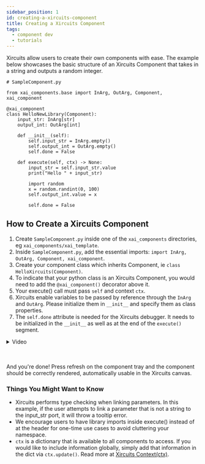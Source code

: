 ```yaml
---
sidebar_position: 1
id: creating-a-xircuits-component
title: Creating a Xircuits Component
tags:
  - component dev
  - tutorials
---
```


Xircuits allow users to create their own components with ease. The example below showcases the basic structure of an Xircuits Component that takes in a string and outputs a random integer.

```
# SampleComponent.py

from xai_components.base import InArg, OutArg, Component, xai_component

@xai_component
class HelloNewLibrary(Component):
    input_str: InArg[str]
    output_int: OutArg[int]

    def __init__(self):
        self.input_str = InArg.empty()
        self.output_int = OutArg.empty()
        self.done = False

    def execute(self, ctx) -> None:
        input_str = self.input_str.value
        print("Hello " + input_str)

        import random
        x = random.randint(0, 100)
        self.output_int.value = x

        self.done = False

```
## How to Create a Xircuits Component

1. Create `SampleComponent.py` inside one of the `xai_components` directories, eg `xai_components/xai_template`. 
2. Inside `SampleComponent.py`, add the essential imports: `import InArg, OutArg, Component, xai_component`.
3. Create your component class which inherits Component, ie `class HelloXircuits(Component)`.
4. To indicate that your python class is an Xircuits Component, you would need to add the `@xai_component()` decorator above it.
6. Your execute() call must pass `self` and context `ctx`.
7. Xircuits enable variables to be passed by reference through the `InArg` and `OutArg`. Please initialize them in `__init__` and specify them as class properties.
8. The `self.done` attribute is needed for the Xircuits debugger. It needs to be initialized in the `__init__` as well as at the end of the `execute()` segment.

<details>
<summary>Video</summary>
  <p align="center">
  <img src="/img/docs/developer-guide/create-new-component.gif"></img></p>
</details><br></br>

And you're done! Press refresh on the component tray and the component should be correctly rendered, automatically usable in the Xircuits canvas.


### Things You Might Want to Know

- Xircuits performs type checking when linking parameters. In this example, if the user attempts to link a parameter that is not a string to the input_str port, it will throw a tooltip error.
- We encourage users to have library imports inside execute() instead of at the header for one-time use cases to avoid cluttering your namespace. 
- `ctx` is a dictionary that is available to all components to access. If you would like to include information globally, simply add that information in the dict via `ctx.update()`. Read more at [Xircuits Context(ctx)](../technical-concepts/xircuits-context.md).